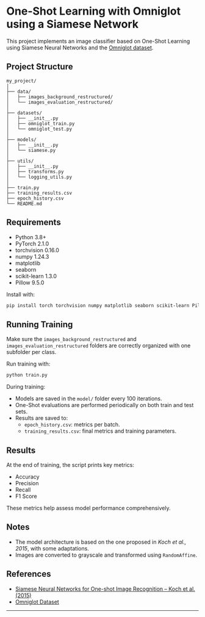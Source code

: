 # One-Shot Learning with Omniglot using a Siamese Network

This project implements an image classifier based on One-Shot Learning using Siamese Neural Networks and the [Omniglot dataset](https://github.com/brendenlake/omniglot).

## Project Structure

```
my_project/
│
├── data/
│   ├── images_background_restructured/
│   └── images_evaluation_restructured/
│
├── datasets/
│   ├── __init__.py
│   ├── omniglot_train.py
│   └── omniglot_test.py
│
├── models/
│   ├── __init__.py
│   └── siamese.py
│
├── utils/
│   ├── __init__.py
│   ├── transforms.py
│   └── logging_utils.py
│
├── train.py
├── training_results.csv
├── epoch_history.csv
└── README.md
```

## Requirements

- Python 3.8+
- PyTorch 2.1.0
- torchvision 0.16.0
- numpy 1.24.3
- matplotlib
- seaborn
- scikit-learn 1.3.0
- Pillow 9.5.0

Install with:

```bash
pip install torch torchvision numpy matplotlib seaborn scikit-learn Pillow
```

## Running Training

Make sure the `images_background_restructured` and `images_evaluation_restructured` folders are correctly organized with one subfolder per class.

Run training with:

```bash
python train.py
```

During training:
- Models are saved in the `model/` folder every 100 iterations.
- One-Shot evaluations are performed periodically on both train and test sets.
- Results are saved to:
  - `epoch_history.csv`: metrics per batch.
  - `training_results.csv`: final metrics and training parameters.

## Results

At the end of training, the script prints key metrics:
- Accuracy
- Precision
- Recall
- F1 Score

These metrics help assess model performance comprehensively.

## Notes

- The model architecture is based on the one proposed in *Koch et al., 2015*, with some adaptations.
- Images are converted to grayscale and transformed using `RandomAffine`.

## References

- [Siamese Neural Networks for One-shot Image Recognition – Koch et al. (2015)](https://www.cs.cmu.edu/~rsalakhu/papers/oneshot1.pdf)
- [Omniglot Dataset](https://github.com/brendenlake/omniglot)

---
